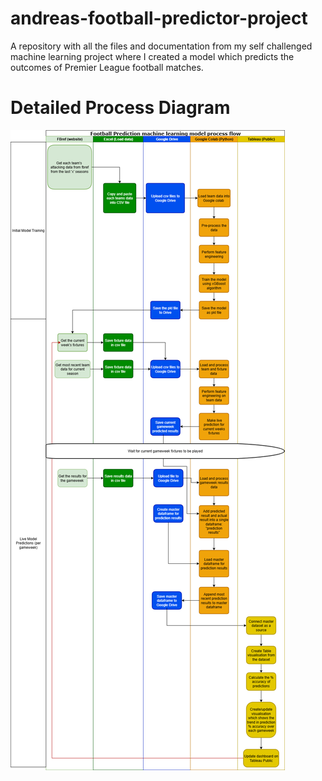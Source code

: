 # andreas-football-predictor-project
A repository with all the files and documentation from my self challenged machine learning project where I created a model which predicts the outcomes of Premier League football matches.

# Detailed Process Diagram
![DetailedProcessDiagram](Documentation/FootballPredictorDetailedDiagram.png)
